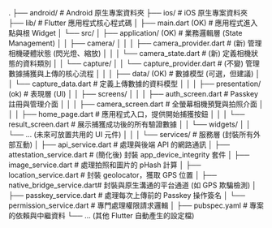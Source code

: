 .
├── android/              # Android 原生專案資料夾
├── ios/                  # iOS 原生專案資料夾
├── lib/                  # Flutter 應用程式核心程式碼
│   ├── main.dart (OK)         # 應用程式進入點與根 Widget
│   └── src/
│       ├── application/ (OK)    # 業務邏輯層 (State Management)
│       │   ├── camera/
│       │   │   ├── camera_provider.dart    # (新) 管理相機硬體狀態 (閃光燈、縮放)
│       │   │   └── camera_state.dart       # (新) 定義相機狀態的資料類別
│       │   └── capture/
│       │       └── capture_provider.dart   # (不變) 管理數據捕獲與上傳的核心流程
│       │
│       ├── data/ (OK)           # 數據模型 (可選，但建議)
│       │   └── capture_data.dart         # 定義上傳數據的資料模型
│       │
│       ├── presentation/ (ok)   # 表現層 (UI)
│       │   ├── screens/
│       │   │   ├── auth_screen.dart        # Passkey 註冊與管理介面 
│       │   │   ├── camera_screen.dart      # 全螢幕相機預覽與拍照介面 
│       │   │   ├── home_page.dart          # 應用程式入口，提供開始捕獲按鈕 
│       │   │   └── result_screen.dart      # 展示捕獲成功後的所有驗證數據 
│       │   └── widgets/
│       │       └── ... (未來可放置共用的 UI 元件)
│       │
│       └── services/         # 服務層 (封裝所有外部互動)
│           ├── api_service.dart          # 處理與後端 API 的網路通訊 
│           ├── attestation_service.dart  # (簡化後) 封裝 app_device_integrity 套件
│           ├── image_service.dart        # 處理拍照和圖片的 pHash 計算 
│           ├── location_service.dart     # 封裝 geolocator，獲取 GPS 位置 
│           ├── native_bridge_service.dart# 封裝與原生溝通的平台通道 (如 GPS 欺騙檢測) 
│           ├── passkey_service.dart      # 處理每次上傳前的 Passkey 操作簽名 
│           └── permission_service.dart   # 專門處理權限請求邏輯 
│
├── pubspec.yaml          # 專案的依賴與中繼資料
└── ... (其他 Flutter 自動產生的設定檔)